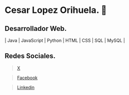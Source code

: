 # Cesar Lopez Orihuela. 👋

## Desarrollador Web.
| Java | JavaScript | Python | HTML | CSS | SQL | MySQL | 


## Redes Sociales. 

> [X](https://twitter.com/Cesar_22_ "twitter")

> [Facebook](https://www.facebook.com/23.Cesar "facebook")

> [Linkedin](https://www.linkedin.com/in/cesar-lopez-orihuela-796b82271/ "Linkendin")
